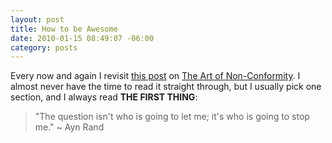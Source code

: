 ```yaml
--- 
layout: post
title: How to be Awesome
date: 2010-01-15 08:49:07 -06:00
category: posts
---
```

Every now and again I revisit [this post][1] on [The Art of Non-Conformity][2].  I almost never have the time to read it straight through, but I usually pick one section, and I always read __THE FIRST THING__:  
>"The question isn't who is going to let me; it's who is going to stop me." ~ Ayn Rand

[1]: http://chrisguillebeau.com/3x5/how-to-be-awesome/
[2]: http://chrisguillebeau.com/3x5/ 
